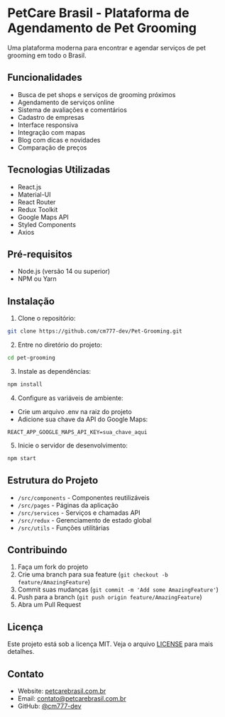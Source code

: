 # PetCare Brasil - Plataforma de Agendamento de Pet Grooming

Uma plataforma moderna para encontrar e agendar serviços de pet grooming em todo o Brasil.

## Funcionalidades

- Busca de pet shops e serviços de grooming próximos
- Agendamento de serviços online
- Sistema de avaliações e comentários
- Cadastro de empresas
- Interface responsiva
- Integração com mapas
- Blog com dicas e novidades
- Comparação de preços

## Tecnologias Utilizadas

- React.js
- Material-UI
- React Router
- Redux Toolkit
- Google Maps API
- Styled Components
- Axios

## Pré-requisitos

- Node.js (versão 14 ou superior)
- NPM ou Yarn

## Instalação

1. Clone o repositório:
```bash
git clone https://github.com/cm777-dev/Pet-Grooming.git
```

2. Entre no diretório do projeto:
```bash
cd pet-grooming
```

3. Instale as dependências:
```bash
npm install
```

4. Configure as variáveis de ambiente:
- Crie um arquivo .env na raiz do projeto
- Adicione sua chave da API do Google Maps:
```
REACT_APP_GOOGLE_MAPS_API_KEY=sua_chave_aqui
```

5. Inicie o servidor de desenvolvimento:
```bash
npm start
```

## Estrutura do Projeto

- `/src/components` - Componentes reutilizáveis
- `/src/pages` - Páginas da aplicação
- `/src/services` - Serviços e chamadas API
- `/src/redux` - Gerenciamento de estado global
- `/src/utils` - Funções utilitárias

## Contribuindo

1. Faça um fork do projeto
2. Crie uma branch para sua feature (`git checkout -b feature/AmazingFeature`)
3. Commit suas mudanças (`git commit -m 'Add some AmazingFeature'`)
4. Push para a branch (`git push origin feature/AmazingFeature`)
5. Abra um Pull Request

## Licença

Este projeto está sob a licença MIT. Veja o arquivo [LICENSE](LICENSE) para mais detalhes.

## Contato

- Website: [petcarebrasil.com.br](https://petcarebrasil.com.br)
- Email: contato@petcarebrasil.com.br
- GitHub: [@cm777-dev](https://github.com/cm777-dev)
